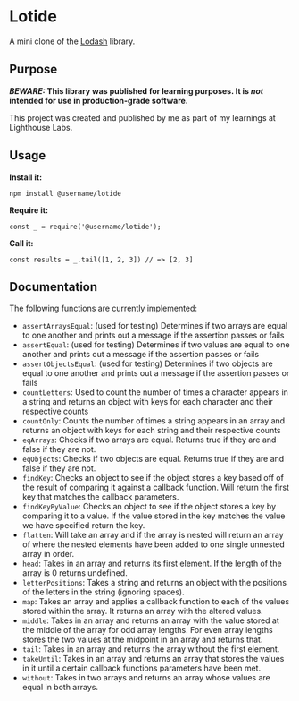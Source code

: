 # Lotide

A mini clone of the [Lodash](https://lodash.com) library.

## Purpose

**_BEWARE:_ This library was published for learning purposes. It is _not_ intended for use in production-grade software.**

This project was created and published by me as part of my learnings at Lighthouse Labs. 

## Usage

**Install it:**

`npm install @username/lotide`

**Require it:**

`const _ = require('@username/lotide');`

**Call it:**

`const results = _.tail([1, 2, 3]) // => [2, 3]`

## Documentation

The following functions are currently implemented:

* `assertArraysEqual`: (used for testing) Determines if two arrays are equal to one another and prints out a message if the assertion passes or fails
* `assertEqual`: (used for testing) Determines if two values are equal to one another and prints out a message if the assertion passes or fails
* `assertObjectsEqual`: (used for testing) Determines if two objects are equal to one another and prints out a message if the assertion passes or fails
* `countLetters`: Used to count the number of times a character appears in a string and returns an object with keys for each character and their respective counts
* `countOnly`: Counts the number of times a string appears in an array and returns an object with keys for each string and their respective counts 
* `eqArrays`: Checks if two arrays are equal. Returns true if they are and false if they are not.
* `eqObjects`: Checks if two objects are equal. Returns true if they are and false if they are not.
* `findKey`: Checks an object to see if the object stores a key based off of the result of comparing it against a callback function. Will return the first key that matches the callback parameters. 
* `findKeyByValue`: Checks an object to see if the object stores a key by comparing it to a value. If the value stored in the key matches the value we have specified return the key.
* `flatten`: Will take an array and if the array is nested will return an array of where the nested elements have been added to one single unnested array in order.
* `head`: Takes in an array and returns its first element. If the length of the array is 0 returns undefined.
* `letterPositions`: Takes a string and returns an object with the positions of the letters in the string (ignoring spaces).
* `map`: Takes an array and applies a callback function to each of the values stored within the array. It returns an array with the altered values. 
* `middle`: Takes in an array and returns an array with the value stored at the middle of the array for odd array lengths. For even array lengths stores the two values at the midpoint in an array and returns that.
* `tail`: Takes in an array and returns the array without the first element.
* `takeUntil`: Takes in an array and returns an array that stores the values in it until a certain callback functions parameters have been met.
* `without`: Takes in two arrays and returns an array whose values are equal in both arrays. 